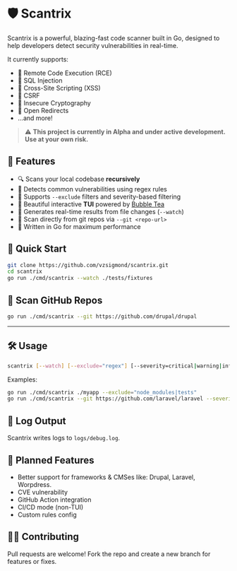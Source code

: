 # 🛡️ Scantrix

Scantrix is a powerful, blazing-fast code scanner built in Go, designed to help developers detect security vulnerabilities in real-time.

It currently supports:

- 🚨 Remote Code Execution (RCE)
- 🐚 SQL Injection
- 💉 Cross-Site Scripting (XSS)
- 🛑 CSRF
- 🔐 Insecure Cryptography
- 🔁 Open Redirects
- ...and more!

> ⚠️ **This project is currently in Alpha and under active development. Use at your own risk.**

## 🔧 Features

- 🔍 Scans your local codebase **recursively**
- 🎯 Detects common vulnerabilities using regex rules
- 🔬 Supports `--exclude` filters and severity-based filtering
- 🧠 Beautiful interactive **TUI** powered by [Bubble Tea](https://github.com/charmbracelet/bubbletea)
- 📄 Generates real-time results from file changes (`--watch`)
- 🐙 Scan directly from git repos via `--git <repo-url>`
- 🚀 Written in Go for maximum performance


## 🚀 Quick Start

```bash
git clone https://github.com/vzsigmond/scantrix.git
cd scantrix
go run ./cmd/scantrix --watch ./tests/fixtures
```


## 🧪 Scan GitHub Repos

```bash
go run ./cmd/scantrix --git https://github.com/drupal/drupal
```

---

## 🛠 Usage

```bash
scantrix [--watch] [--exclude="regex"] [--severity=critical|warning|info] [--git=url] /path/to/project
```

Examples:

```bash
go run ./cmd/scantrix ./myapp --exclude="node_modules|tests"
go run ./cmd/scantrix --git https://github.com/laravel/laravel --severity=critical
```

## 📂 Log Output

Scantrix writes logs to `logs/debug.log`.


## 🧩 Planned Features

- Better support for frameworks & CMSes like: Drupal, Laravel, Worpdress.
- CVE vulnerability
- GitHub Action integration
- CI/CD mode (non-TUI)
- Custom rules config


## 🧑‍💻 Contributing

Pull requests are welcome! Fork the repo and create a new branch for features or fixes.



